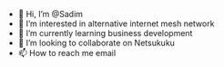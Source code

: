 - 👋 Hi, I’m @Sadim
- 👀 I’m interested in alternative internet mesh network
- 🌱 I’m currently learning business development
- 💞️ I’m looking to collaborate on Netsukuku
- 📫 How to reach me email

<!---
Sadim/Sadim is a ✨ special ✨ repository because its `README.md` (this file) appears on your GitHub profile.
You can click the Preview link to take a look at your changes.
--->

